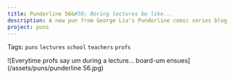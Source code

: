 ```yaml
---
title: Punderline 56&#58; Boring lectures be like...
description: A new pun from George Liu's Punderline comic series blog
project: puns
---
```

Tags: `puns` `lectures` `school` `teachers` `profs`

![Everytime profs say um during a lecture... board-um ensues](/assets/puns/punderline 56.jpg)
